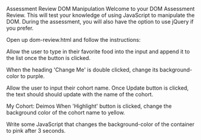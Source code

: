 Assessment Review
DOM Manipulation
Welcome to your DOM Assessment Review. This will test your knowledge of using JavaScript to manipulate the DOM. During the assessment, you will also have the option to use jQuery if you prefer.

Open up dom-review.html and follow the instructions:

Allow the user to type in their favorite food into the input and append it to the list once the button is clicked.

When the heading 'Change Me' is double clicked, change its background-color to purple.

Allow the user to input their cohort name. Once Update button is clicked, the text should should update with the name of the cohort.

My Cohort: Deimos
When 'Highlight' button is clicked, change the background color of the cohort name to yellow.

Write some JavaScript that changes the background-color of the container to pink after 3 seconds.